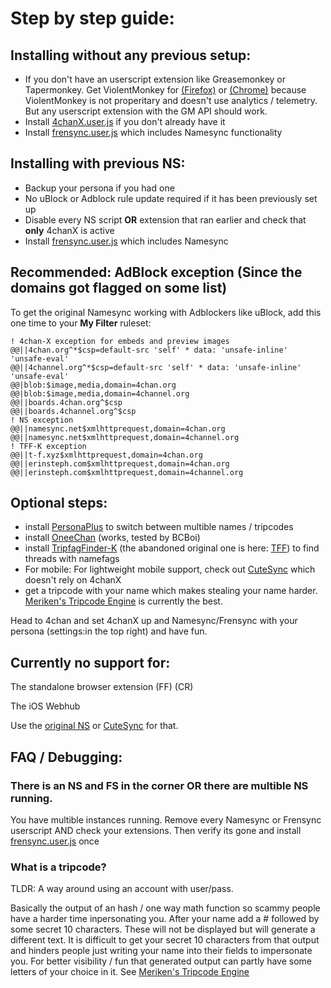 # Step by step guide:

## Installing **without** any previous setup:
* If you don't have an userscript extension like Greasemonkey or Tapermonkey. Get ViolentMonkey for [(Firefox)](https://addons.mozilla.org/de/firefox/addon/violentmonkey/) or [(Chrome)](https://chrome.google.com/webstore/detail/violentmonkey/jinjaccalgkegednnccohejagnlnfdag) because ViolentMonkey is not properitary and doesn't use analytics / telemetry. But any userscript extension with the GM API should work.
* Install [4chanX.user.js](https://www.4chan-x.net/builds/4chan-X.user.js) if you don't already have it
* Install [frensync.user.js](https://github.com/OPROSVOs/frensync/raw/main/frensync.user.js) which includes Namesync functionality

## Installing **with** previous NS:
* Backup your persona if you had one
* No uBlock or Adblock rule update required if it has been previously set up
* Disable every NS script **OR** extension that ran earlier and check that **only** 4chanX is active
* Install [frensync.user.js](https://github.com/OPROSVOs/frensync/raw/main/frensync.user.js) which includes Namesync

## Recommended: AdBlock exception (Since the domains got flagged on some list)
To get the original Namesync working with Adblockers like uBlock, add this one time to your **My Filter** ruleset:
```
! 4chan-X exception for embeds and preview images
@@||4chan.org^*$csp=default-src 'self' * data: 'unsafe-inline' 'unsafe-eval'
@@||4channel.org^*$csp=default-src 'self' * data: 'unsafe-inline' 'unsafe-eval'
@@|blob:$image,media,domain=4chan.org
@@|blob:$image,media,domain=4channel.org
@@||boards.4chan.org^$csp
@@||boards.4channel.org^$csp
! NS exception 
@@||namesync.net$xmlhttprequest,domain=4chan.org
@@||namesync.net$xmlhttprequest,domain=4channel.org 
! TFF-K exception
@@||t-f.xyz$xmlhttprequest,domain=4chan.org
@@||erinsteph.com$xmlhttprequest,domain=4chan.org
@@||erinsteph.com$xmlhttprequest,domain=4channel.org
```
## Optional steps:
* install [PersonaPlus](https://github.com/ErinSteph/PersonaPlus) to switch between multible names / tripcodes
* install [OneeChan](https://github.com/KevinParnell/OneeChan/raw/master/builds/OneeChan.user.js) (works, tested by BCBoi)
* install [TripfagFinder-K](https://github.com/ErinSteph/Tripfag-Finder-K) (the abandoned original one is here: [TFF](https://github.com/bstats/Tripfag-Finder)) to find threads with namefags
* For mobile: For lightweight mobile support, check out [CuteSync](https://github.com/ErinSteph/Cute-Sync) which doesn't rely on 4chanX
* get a tripcode with your name which makes stealing your name harder. [Meriken's Tripcode Engine](https://github.com/meriken/merikens-tripcode-engine-v3) is currently the best.

Head to 4chan and set 4chanX up and Namesync/Frensync with your persona (settings:in the top right) and have fun.

## Currently no support for:

The standalone browser extension (FF) (CR)

The iOS Webhub

Use the [original NS](https://milkytiptoe.github.io/Name-Sync/) or [CuteSync](https://github.com/ErinSteph/Cute-Sync) for that.

## FAQ / Debugging:

### There is an NS and FS in the corner OR there are multible NS running.
You have multible instances running. Remove every Namesync or Frensync userscript AND check your extensions. Then verify its gone and install [frensync.user.js](https://github.com/OPROSVOs/frensync/raw/main/frensync.user.js) once

### What is a tripcode?
TLDR: A way around using an account with user/pass.

Basically the output of an hash / one way math function so scammy people have a harder time inpersonating you. After your name add a # followed by some secret 10 characters. These will not be displayed but will generate a different text. It is difficult to get your secret 10 characters from that output and hinders people just writing your name into their fields to impersonate you. 
For better visibility / fun that generated output can partly have some letters of your choice in it. See [Meriken's Tripcode Engine](https://github.com/meriken/merikens-tripcode-engine-v3)
